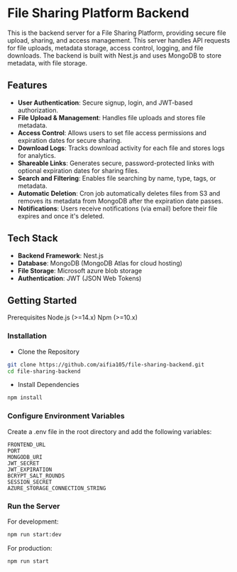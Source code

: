 # File Sharing Platform Backend
This is the backend server for a File Sharing Platform, providing secure file upload, sharing, and access management. This server handles API requests for file uploads, metadata storage, access control, logging, and file downloads. The backend is built with Nest.js and uses MongoDB to store metadata, with file storage.

## Features
- **User Authentication**: Secure signup, login, and JWT-based authorization.
- **File Upload & Management**: Handles file uploads and stores file metadata.
- **Access Control**: Allows users to set file access permissions and expiration dates for secure sharing.
- **Download Logs**: Tracks download activity for each file and stores logs for analytics.
- **Shareable Links**: Generates secure, password-protected links with optional expiration dates for sharing files.
- **Search and Filtering**: Enables file searching by name, type, tags, or metadata.
- **Automatic Deletion**: Cron job automatically deletes files from S3 and removes its metadata from MongoDB after the expiration date passes.
- **Notifications**: Users receive notifications (via email) before their file expires and once it's deleted.
  
## Tech Stack
- **Backend Framework**: Nest.js
- **Database**: MongoDB (MongoDB Atlas for cloud hosting)
- **File Storage**: Microsoft azure blob storage
- **Authentication**: JWT (JSON Web Tokens)

## Getting Started
Prerequisites
Node.js (>=14.x)
Npm (>=10.x)

### Installation
- Clone the Repository
```bash
git clone https://github.com/aifia105/file-sharing-backend.git
cd file-sharing-backend
```
- Install Dependencies
```bash
npm install
```
### Configure Environment Variables

Create a .env file in the root directory and add the following variables:


```dotenv
FRONTEND_URL
PORT
MONGODB_URI
JWT_SECRET
JWT_EXPIRATION
BCRYPT_SALT_ROUNDS
SESSION_SECRET
AZURE_STORAGE_CONNECTION_STRING
```
### Run the Server
For development:

```bash
npm run start:dev
```
For production:
```bash
npm run start
```
